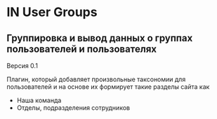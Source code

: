 # IN User Groups
## Группировка и вывод данных о группах пользователей и пользователях
Версия 0.1

Плагин, который добавляет произвольные таксономии для пользователей и на основе их формирует такие разделы сайта как
* Наша команда
* Отделы, подразделения сотрудников
